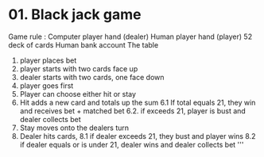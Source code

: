 # 01. Black jack game
Game rule :
Computer player hand (dealer)
Human player hand (player)
52 deck of cards
Human bank account
The table
1. player places bet
2. player starts with two cards face up
3. dealer starts with two cards, one face down
4. player goes first
5. Player can choose either hit or stay
6. Hit adds a new card and totals up the sum
6.1 If total equals 21, they win and receives bet + matched bet
6.2. if exceeds 21, player is bust and dealer collects bet
7. Stay moves onto the dealers turn
8. Dealer hits cards, 
8.1 if dealer exceeds 21, they bust and player wins
8.2 if dealer equals or is under 21, dealer wins and dealer collects bet
'''
